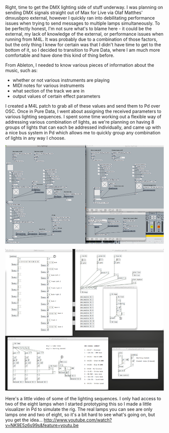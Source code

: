 Right, time to get the DMX lighting side of stuff underway. I was planning on sending DMX signals straight out of Max for Live via Olaf Matthes' dmxusbpro external, however I quickly ran into debilitating performance issues when trying to send messages to multiple lamps simultaneously. To be perfectly honest, I'm not sure what's to blame here - it could be the external, my lack of knowledge of the external, or performance issues when running from M4L. It was probably due to a combination of those factors, but the only thing I knew for certain was that I didn't have time to get to the bottom of it, so I decided to transition to Pure Data, where I am much more comfortable and have done this kind of thing before.  

From Ableton, I needed to know various pieces of information about the music, such as:
- whether or not various instruments are playing
- MIDI notes for various instruments
- what section of the track we are in
- output values of certain effect parameters

I created a M4L patch to grab all of these values and send them to Pd over OSC. Once in Pure Data, I went about assigning the received parameters to various lighting sequences. I spent some time working out a flexible way of addressing various combination of lights, as we're planning on having 8 groups of lights that can each be addressed individually, and came up with a nice bus system in Pd which allows me to quickly group any combination of lights in any way I choose. 

![M4L data sender patch](project_images/m4l-to-pd-sends.png?raw=true "M4L sending info about the track to Pure data via OSC")

![Pd DMX lamp bussing system](project_images/pd-dmx-bus.png?raw=true "Pd DMX lamp bussing system")

Here's a little video of some of the lighting sequences. I only had access to two of the eight lamps when I started prototyping this so I made a little visualizer in Pd to simulate the rig. The real lamps you can see are only lamps one and two of eight, so it's a bit hard to see what's going on, but you get the idea...
http://www.youtube.com/watch?v=NK9E5z6s99s&feature=youtu.be